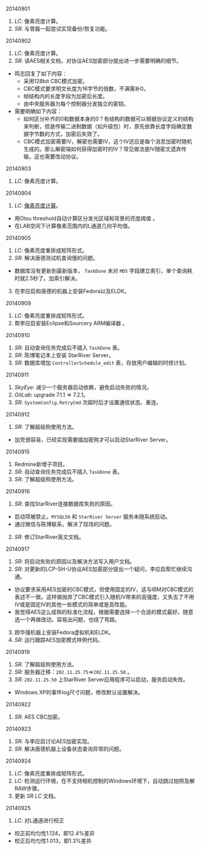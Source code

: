 20140901

1. *LC*: 像素亮度计算。
2. *SR*: 与曾磊一起尝试实现备份/恢复功能。

20140902

1. *LC*: 像素亮度计算。
2. *SR*: 读AES相关文档，对协议AES加密部分提出进一步需要明确的细节。
  - 鸣志回复了如下内容：
    * 采用128bit CBC模式加密。
    * CBC模式要求明文长度为16字节的倍数，不满需补0。
    * 帧结构内的长度字段为加密后长度。
    * 由中央服务器为每个控制器分发独立的密钥。
  - 需要明确如下内容：
    * 如何区分补齐的0和数据本身的0？有结构的数据可以根据协议定义的结构来判断，但是传输二进制数据（如升级包）时，原先依靠长度字段确定数据字节数的方式，加密后失效了。
    * CBC模式加密需要IV，解密也需要IV，这个IV还应是每个消息加密时随机生成的。那么解密端如何获得加密时的IV？常见做法是IV随密文遗弃传输，这也需要改动协议。

20140903

1. *LC*: 像素亮度计算。

20140904

1. *LC*: [像素亮度计算](http://www.qingpei.me/LED-Calibration/brightness/index.html)。
  - 用Otsu threshold自动计算区分发光区域和背景的亮度阈值 。
  - 在LAB空间下计算像素范围内的L通道几何平均值。

20140905

1. *LC*: 像素亮度重排成矩阵形式。
2. *SR*: 解决唐德测试机查询慢的问题。
  - 数据库没有更新到最新版本， `TaskDone` 未对 `MD5` 字段建立索引，单个查询耗时就2.5秒了。加索引解决。
3. 在李应启和唐德的机器上安装Fedora以及ELDK。

20140909

1. *LC*: 像素亮度重排成矩阵形式。
2. 帮李应启安装Eclipse和Sourcery ARM编译器 。

20140910

1. *SR*: 自动查询任务完成后不插入 `TaskDone` 表。
2. *SR*: 陈博笔记本上安装 StarRiver Server。
3. *SR*: 数据库增加 `ControllerSchedule_edit` 表，存放用户编辑的时控计划。

20140911

1. *SkyEye*: 减少一个服务器启动依赖，避免启动失败的情况。
2. *GitLab*: upgrade 7.1.1 => 7.2.1。
3. *SR*: `SystemConfig.RetryCmd` 次超时后才设置通信状态、重连。

20140912

1. *SR*: 了解超级狗使用方法。
  - 加壳很容易，已经实现需要插加密狗才可以启动StarRiver Server。

20140915

1. Redmine新增子项目。
2. *SR*: 自动查询任务完成后不插入 `TaskDone` 表。
3. *SR*: 了解超级狗使用方法。

20140916

1. *SR*: 查找StarRiver连接数据库失败的原因。
  - 启动项被禁止。`MYSQL56` 和 `StarRiver Server` 服务未随系统启动。
  - 通过微信与陈博联系，解决了现场的问题。
2. *SR*: 修订StarRiver英文文档。

20140917

1. *SR*: 将启动失败的原因以及解决方法写入用户文档。
2. *SR*: 对更新的LCP-SH-U协议AES加密部分提出一个疑问，李应启帮忙继续沟通。
  - 协议要求采用AES加密的CBC模式，但使用固定的IV，这与IBM对CBC模式的表述不一致。这样做抛弃了CBC模式引入随机IV带来的高强度，又失去了不用IV或是固定IV的其他一些模式的简单或是高性能。
  - 我觉得AES这么成熟的标准化流程，根据需要选择一个合适的模式最好。随意选一个再做改动，容易出问题，也绕了弯路。
3. 顾华强机器上安装Fedora虚拟机和ELDK。
4. *SR*: 运行跟踪AES加密模式样例代码。

20140919

1. *SR*: 了解超级狗使用方法。
2. *SR*: 服务器迁移：`202.11.25.75`=>`202.11.25.50` 。
3. *SR*: `202.11.25.50` 上StarRiver Server应用程序可以启动，服务启动失败。
  - Windows XP的事件log尺寸问题，修改默认设置解决。

20140922

1. *SR*: AES CBC加密。


20140923

1. *SR*: 与李应启讨论AES加密实现。
2. *SR*: 解决唐德机器上设备状态查询异常的问题。

20140924

1. *LC*: 像素亮度重排成矩阵形式。
2. *LC*: 检测运行环境，在不支持相机控制的Windows环境下，自动跳过拍照及解RAW步骤。
3. 更新 *SR* *LC* 文档。

20140925

1. *LC*: 对L通道进行校正
  - 校正前均匀性1.124，即12.4%差异
  - 校正后均匀性1.013，即1.3%差异


